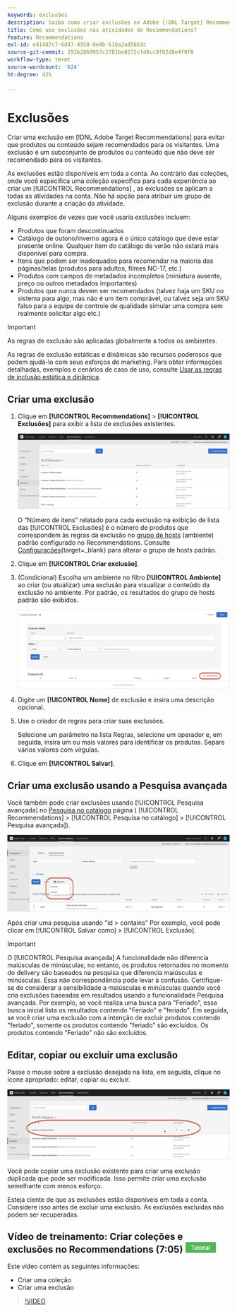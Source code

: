 ```yaml
---
keywords: exclusões
description: Saiba como criar exclusões no Adobe [!DNL Target] Recommendations para evitar que produtos ou conteúdo sejam recomendados para visitantes.
title: Como uso exclusões nas atividades do Recommendations?
feature: Recommendations
exl-id: e41487c7-6d47-4958-8e4b-616a2ad56b3c
source-git-commit: 293b2869957c2781be8272cfd0cc9f82d8e4f0f0
workflow-type: tm+mt
source-wordcount: '624'
ht-degree: 42%

---
```


# Exclusões

Criar uma exclusão em [!DNL Adobe Target Recommendations] para evitar que produtos ou conteúdo sejam recomendados para os visitantes. Uma exclusão é um subconjunto de produtos ou conteúdo que não deve ser recomendado para os visitantes.

As exclusões estão disponíveis em toda a conta. Ao contrário das coleções, onde você especifica uma coleção específica para cada experiência ao criar um [!UICONTROL Recommendations] , as exclusões se aplicam a todas as atividades na conta. Não há opção para atribuir um grupo de exclusão durante a criação da atividade.

Alguns exemplos de vezes que você usaria exclusões incluem:

* Produtos que foram descontinuados
* Catálogo de outono/inverno agora é o único catálogo que deve estar presente online. Qualquer item do catálogo de verão não estará mais disponível para compra.
* Itens que podem ser inadequados para recomendar na maioria das páginas/telas (produtos para adultos, filmes NC-17, etc.)
* Produtos com campos de metadados incompletos (miniatura ausente, preço ou outros metadados importantes)
* Produtos que nunca devem ser recomendados (talvez haja um SKU no sistema para algo, mas não é um item comprável, ou talvez seja um SKU falso para a equipe de controle de qualidade simular uma compra sem realmente solicitar algo etc.)

>[!IMPORTANT]
>
>As regras de exclusão são aplicadas globalmente a todos os ambientes.
>
>As regras de exclusão estáticas e dinâmicas são recursos poderosos que podem ajudá-lo com seus esforços de marketing. Para obter informações detalhadas, exemplos e cenários de caso de uso, consulte [Usar as regras de inclusão estática e dinâmica](/help/main/c-recommendations/c-algorithms/use-dynamic-and-static-inclusion-rules.md#concept_4CB5C0FA705D4E449BD0B37B3D987F9F).

## Criar uma exclusão

1. Clique em **[!UICONTROL Recommendations]** > **[!UICONTROL Exclusões]** para exibir a lista de exclusões existentes.

   ![imagem exclusions_list](assets/exclusions_list.png)

   O “Número de itens” relatado para cada exclusão na exibição de lista das [!UICONTROL Exclusões] é o número de produtos que correspondem às regras da exclusão no [grupo de hosts](/help/main/administrating-target/hosts.md) (ambiente) padrão configurado no Recommendations. Consulte [Configurações](https://developer.adobe.com/target/implement/recommendations/){target=_blank} para alterar o grupo de hosts padrão.

1. Clique em **[!UICONTROL Criar exclusão]**.

1. (Condicional) Escolha um ambiente no filtro **[!UICONTROL Ambiente]** ao criar (ou atualizar) uma exclusão para visualizar o conteúdo da exclusão no ambiente. Por padrão, os resultados do grupo de hosts padrão são exibidos.

   ![Criar exclusão](/help/main/c-recommendations/c-products/assets/CreateExclusion.png)

1. Digite um **[!UICONTROL Nome]** de exclusão e insira uma descrição opcional.

1. Use o criador de regras para criar suas exclusões.

   Selecione um parâmetro na lista Regras, selecione um operador e, em seguida, insira um ou mais valores para identificar os produtos. Separe vários valores com vírgulas.

1. Clique em **[!UICONTROL Salvar]**.

## Criar uma exclusão usando a Pesquisa avançada

Você também pode criar exclusões usando [!UICONTROL Pesquisa avançada] no [Pesquisa no catálogo](/help/main/c-recommendations/c-products/catalog-search.md#save-as) página ( [!UICONTROL Recommendations] > [!UICONTROL Pesquisa no catálogo] > [!UICONTROL Pesquisa avançada]).

![Caixa de diálogo Salvar como](/help/main/c-recommendations/c-products/assets/save-as.png)

Após criar uma pesquisa usando &quot;id > contains&quot; Por exemplo, você pode clicar em [!UICONTROL Salvar como] > [!UICONTROL Exclusão].

>[!IMPORTANT]
>
>O [!UICONTROL Pesquisa avançada] A funcionalidade não diferencia maiúsculas de minúsculas; no entanto, os produtos retornados no momento do delivery são baseados na pesquisa que diferencia maiúsculas e minúsculas. Essa não correspondência pode levar à confusão. Certifique-se de considerar a sensibilidade a maiúsculas e minúsculas quando você cria exclusões baseadas em resultados usando a funcionalidade Pesquisa avançada. Por exemplo, se você realiza uma busca para &quot;Feriado&quot;, essa busca inicial lista os resultados contendo &quot;Feriado&quot; e &quot;feriado&quot;. Em seguida, se você criar uma exclusão com a intenção de excluir produtos contendo &quot;feriado&quot;, somente os produtos contendo &quot;feriado&quot; são excluídos. Os produtos contendo &quot;Feriado&quot; não são excluídos.

## Editar, copiar ou excluir uma exclusão

Passe o mouse sobre a exclusão desejada na lista, em seguida, clique no ícone apropriado: editar, copiar ou excluir.

![Ícones de flutuação para uma exclusão](/help/main/c-recommendations/c-products/assets/hover-exclusions.png)

Você pode copiar uma exclusão existente para criar uma exclusão duplicada que pode ser modificada. Isso permite criar uma exclusão semelhante com menos esforço.

Esteja ciente de que as exclusões estão disponíveis em toda a conta. Considere isso antes de excluir uma exclusão. As exclusões excluídas não podem ser recuperadas.

## Vídeo de treinamento: Criar coleções e exclusões no Recommendations (7:05) ![Selo do tutorial](/help/main/assets/tutorial.png)

Este vídeo contém as seguintes informações:

* Criar uma coleção
* Criar uma exclusão

>[!VIDEO](https://video.tv.adobe.com/v/27689)
